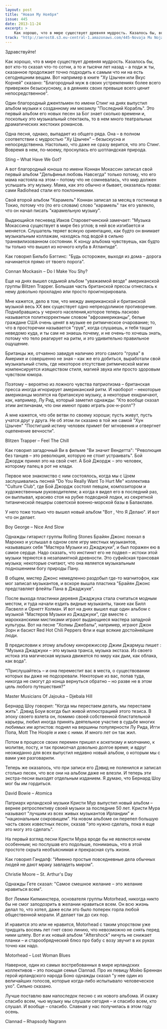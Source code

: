 ```yaml
---
layout: post
title: "Новая Му Ноября"
issue: 445
date: 2013-11-24
excerpt: >
    Как хорошо, что в мире существует древняя мудрость. Казалось бы, вот кто-то сказал что-то сотни, а то и тысячи лет назад – а поди ж ты, сказанное продолжает точно подходить к самым что ни на есть сегодняшним вещам. Вот например в книге "Ху Цзычен или Вкус Корней" сказано: "Благородный муж в своих устремлениях более всего привержен безыскусному, а в деяниях своих превыше всего ценит непосредственное".
track: "http://aerost8.s3.eu-central-1.amazonaws.com/445-Novaja Mu Nojabrja.mp3"
---
```


Здравствуйте!

Как хорошо, что в мире существует древняя мудрость. Казалось бы, вот кто-то сказал что-то сотни, а то и тысячи лет назад – а поди ж ты, сказанное продолжает точно подходить к самым что ни на есть сегодняшним вещам. Вот например в книге "Ху Цзычен или Вкус Корней" сказано: "Благородный муж в своих устремлениях более всего привержен безыскусному, а в деяниях своих превыше всего ценит непосредственное".

Один благородный джентльмен по имени Стинг на днях выпустил альбом музыки к созданному им мюзиклу "Последний Корабль". Это первый альбом его новых песен за Бог знает сколько времени и, поскольку это музыкальный спектакль, то в нем много театральных драматических жестоких романсов.

Одна песня, однако, выпадает из общего ряда. Она – в полном соответствии с мудростью "Ху Цзычен" – безыскусна и непосредственна. Настолько, что даже не сразу верится, что это Стинг. Вовремя в нем, по-моему, проснулась его шотландская природа.

Sting – What Have We Got?

А вот благородный юноша по имени Коннан Мокассин записал свой первый альбом "Дельфинья любовь Навсегда" только потому, что его мама настояла на этом – потому что не сомневалась, что мир должен услышать эту музыку. Мама, как это обычно и бывает, оказалась права: сами Radiohead стали его поклонниками.

Свой второй альбом "Карамель" Коннан записал за месяц в гостинице в Токио, потому что (по его словам) слово "карамель" так его увлекло, что он начал писать "карамельную музыку".

Выдающийся песневед Иаков Староветчинский замечает: "Музыка Мокассина существует в мире без углов; в ней все изгибается и меняется. Слушатель теряет всякую ориентацию, как будто он внимает музыкальным коллажам, находясь под водой в сильно транквилизованном состоянии. К концу альбома чувствуешь, как будто ты только что вышел из ночного клуба в Атлантиде".

Как говорил Бильбо Бэггинс: "Будь осторожен, выходя из дома – дорога начинается прямо от твоего порога".

Connan Mockasin – Do I Make You Shy?

Еще на днях вышел седьмой альбом "уважаемой везде" американской группы Blitzen Trapper. Большая часть британской прессы отнеслась к нему довольно прохладно или просто проигнорировала.

Мне кажется, дело в том, что между американской и британской музыкой весь XX век существует одно непреодолимое противоречие. Поднабравшись у черного населения,которое теперь ласково называется политкорректным словом "афроамериканцы", белые граждане США очень ценят в музыке ее ритмическое очарование; то, что в просторечии называется "грув", когда слушаешь, и тебя тащит неведомо куда, и ты сам не знаешь почему, и не очень-то хочешь знать, потому что тело реагирует на ритм, и это удивительно правильное ощущение.

Британцы же, отчаянно завидуя наличию этого самого "грува" в Америке и совершенно не зная – как же его добиться, выработали свой музыкальный стиль, где некоторое отсутствие ритмической магии компенсируется изяществом стиля, магией звука или просто здоровым чувством юмора.

Поэтому – вероятно из ложного чувства патриотизма – британская пресса иногда игнорирует американский ритм. И наоборот – некоторые американцы молятся на британскую музыку, а некоторые ехидничают, как, например, Лу Рид, который заметил однажды: "Кто вообще сказал этим англичанам, что они имеют право играть рок-н-ролл"?

А мне кажется, что обе ветви по своему хороши; пусть живут, пусть учатся друг у друга. Не об этом ли сказано в той же самой "Хун Цзычен" "Постигший истину человек примет бег мгновения и отвергнет оцепенение вечности".

Blitzen Trapper – Feel The Chill

Как говорил загадочный Ви в фильме "Ви значит Вендетта": "Революция без танцев – это революция, которую не стоит устраивать". Бой Джордж принял это на свой счет. А Бой Джордж – это человек, которому палец в рот не клади.

Первое мое знакомство с ним состоялось, когда мы с Цоем заслушивались песней "Do You Really Want To Hurt Me" коллектива "Culture Club", где Бой Джордж состоял певцом, композитором и художественным руководителем; а когда я видел его в последний раз, он выплывал, красиво стоя на рубке подводной лодки, из секретной титанической пещеры советской военно-морской базы в Балаклаве.

У него тоже только что вышел новый альбом "Вот , Что Я Делаю". И вот что он делает.

Boy George – Nice And Slow

Однажды гитарист группы Rolling Stones Брайян Джонс поехал в Марокко и услышал в одном селе игру местных музыкантов, называвших себя "Мастера Музыки из Джаджуки", и был поражен ею в самое сердце. Надо сказать, что инстинкт его не подвел – истоки этой музыки теряются в незапамятной древности. Это суфийская трансовая музыка; некоторые считают, что она является музыкальным подношением богу природы Пану.

В общем, мистер Джонс немедленно раздобыл где-то магнитофон, как мог записал музыкантов, и вскоре вышла пластика "Брайян Джонс представляет флейты Пана в Джаджуке".

После выхода пластинки деревня Джаджука стала считаться модным местом, и туда начали ездить видные музыканты, такие как Билл Ласвелл и Орнетт Колман. И вот на днях вышел еще один альбом с музыкой "Мастеров Музыки из Джаджуки", где вместе с марокканскими мистиками играют выдающиеся мастера западной культуры. Вот на песне "Холмы Джебалы", например, играют Джон Зорн и басист Red Hot Chili Peppers Фли и еще всякие достойнейшие люди.

В предисловии к этому альбому кинорежиссер Джим Джармуш пишет : "Музыка Джаджуки – это музыка транса, музыка экстаза. Из своего истока эта магическая музыка движется по миру как дым, как облака, как вода".

"Прислушайтесь – и она переместит вас в места, о существовании которых вы даже не подозревали. Некоторые из вас, попав туда, никогда не смогут до конца вернуться обратно – но разве не в этом цель любого путешествия?"

Master Musicians Of Jajouka – Djebala Hill

Бернард Шоу говорил: "Когда мы перестаем делать, мы перестаем жить". Дэвид Боуи всегда был живой иллюстрацией этого тезиса. В эпоху своего взлета он, помимо своей собственной блистательной карьеры, любил иногда принять деятельное участие в судьбе многих любимых им артистов: поднял на вершины популярности Лу Рида, Игги Попа, Mott The Hoople и иже с ними. И много лет он так жил.

Потом в процессе своих перемен пришел к аскетизму и молчанию, к молитве, посту, и так промолчал довольно долгое время; и вдруг неожиданно для всех выпустил недавно новый альбом, о которым мы с вами уже разговарили.

Теперь же оказалось, что при записи его Дэвид не поленился и записал столько песен, что все они на альбом даже не влезли. И теперь эти экстра-песни выходят отдельным изданием. Я думаю, что Бернард Шоу мог бы им гордиться.

David Bowie – Atomica

Патриарх ирландской музыки Кристи Мур выпустил новый альбом – вернее ретроспективу своей музыки за последние 50 лет. Кристи Мура называют "лучшим из всех живых музыкантов Ирландии" и "национальным сокровищем". На новом альбоме он перепел большую часть своих известных песен, сказав "это нужно сделать, пока я еще это могу это сделать".

На первый взгляд песни Кристи Мура вроде бы не являются ничем особенным; но послушав его подольше, понимаешь, что в этой простоте скрыта необъяснимая и прекрасная суть жизни.

Как говорил Гэндалф: "Именно простые повседневные дела обычных людей не дают мраку завладеть миром".

Christie Moore – St. Arthur's Day

Однажды Гете сказал: "Самое смешное желание – это желание нравиться всем".

Вот Лемми Килминстера, основателя группы Motorhead, никогда никто бы не смог заподозрить в желании нравиться всем. Он всю жизнь делал то, что хотел, даже если это было поперек горла любой общественной морали. И делает так до сих пор.

И нравится это или не нравится, Motorhead с таким упорством уже тридцать восемь лет гнет свою линию, что невозможно не снять перед ними шляпу. Вот и их новый альбом "Aftershock" ничуть не снижает планки – и старообрядческий блюз про бабу с возу звучит в их руках точно как надо.

Motorhead – Lost Woman Blues

Наверное, один из самых востребованных в мире ирландских коллективов – это поющая семья Clannad. Про их певицу Мойю Бреннан герой ирландского народа Боно однажды сказал "у нее один из величайших голосов, которые когда-либо испытывало человеческое ухо". Сильно сказано.

Лучше поставлю вам напоследок песню с их нового альбома. И скажу спасибо всем, чью музыку мы слушали сегодня – и спасибо всем, кто слушал. И вообще – спасибо. Славная у нас получилась в этом году осень.

Clannad – Rhapsody Nagrann
